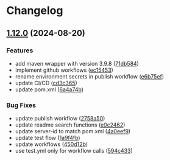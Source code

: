 # Changelog

## [1.12.0](https://github.com/ButterCMS/buttercms-java/compare/v1.11.0...v1.12.0) (2024-08-20)


### Features

* add maven wrapper with version 3.9.8 ([71db584](https://github.com/ButterCMS/buttercms-java/commit/71db5845636de1df41b1b966da394bf0479cefa9))
* implement github workflows ([ec15453](https://github.com/ButterCMS/buttercms-java/commit/ec15453aa83e6d16520b68c8b0be39256afcc51b))
* rename environment secrets in publish workflow ([e6b75ef](https://github.com/ButterCMS/buttercms-java/commit/e6b75ef99f520b2b7056056de3cf71d79b1af6e9))
* update CI/CD ([cd3c365](https://github.com/ButterCMS/buttercms-java/commit/cd3c365046029f113ebd84f9bbbdc1a3b92fcf1a))
* update pom.xml ([6a4a74b](https://github.com/ButterCMS/buttercms-java/commit/6a4a74b2ebd840755f448a4cce4afb9ae9b28593))


### Bug Fixes

* update publish workflow ([2758a50](https://github.com/ButterCMS/buttercms-java/commit/2758a50c6c764d5ac6b568e970882566d65a4a66))
* update readme search functions ([e0c2462](https://github.com/ButterCMS/buttercms-java/commit/e0c24627da32f6b82d715095da3faa4e3b014fd5))
* update server-id to match pom.xml ([4a0eef9](https://github.com/ButterCMS/buttercms-java/commit/4a0eef91bfd5c026962ef2be2931ae2188b2ee64))
* update test flow ([1a9f4fb](https://github.com/ButterCMS/buttercms-java/commit/1a9f4fb36579307bbc09557782d302c45189fe7d))
* update workflows ([450d12b](https://github.com/ButterCMS/buttercms-java/commit/450d12bd29128fa17e3347f3932a5dcbba262f6e))
* use test.yml only for workflow calls ([594c433](https://github.com/ButterCMS/buttercms-java/commit/594c433b1850db5b1e77860106d1c75b939d1d2a))
